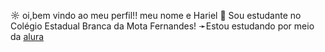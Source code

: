 ☼  oi,bem vindo ao meu perfil!!
meu nome e Hariel
🌃 Sou estudante no Colégio Estadual Branca da Mota Fernandes!
➛Estou estudando por meio da [alura](https://www.alura.com.br/)
